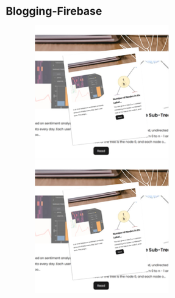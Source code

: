 # Blogging-Firebase
<p align="center">
  <img src="public\img\blooging readme.png" width="350" title="hover text">
  <img src="public\img\blooging readme.png" width="350" alt="accessibility text">
</p>
